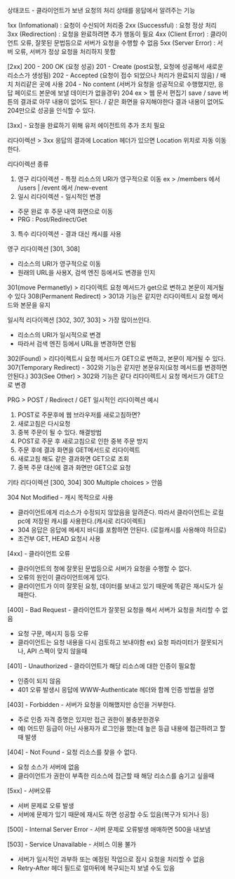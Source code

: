 상태코드 - 클라이언트가 보낸 요청의 처리 상태를 응답에서 알려주는 기능

1xx (Infomational) : 요청이 수신되어 처리중
2xx (Successful) : 요청 정상 처리
3xx (Redirection) : 요청을 완료하려면 추가 행동이 필요
4xx (Client Error) : 클라이언트 오류, 잘못된 문법등으로 서버가 요청을 수행할 수 없음
5xx (Server Error) : 서버 오류, 서버가 정상 요청을 처리하지 못함

[2xx]
200 - 200 OK (요청 성공)
201 - Create (post요청, 요청에 성공해서 새로운 리소스가 생성됨)
202 - Accepted (요청이 접수 되었으나 처리가 완료되지 않음) / 배치 처리같은 곳에 사용
204 - No content (서버가 요청을 성공적으로 수행했지만, 응답 페이로드 본문에 보낼 데이터가 없을경우)
 204 ex > 웹 문서 편집기 save / save 버튼의 결과로 아무 내용이 없어도 된다. / 같은 화면을 유지해야한다
          결과 내용이 없어도 204만으로 성공을 인식할 수 있다.

[3xx] - 요청을 완료하기 위해 유저 에이전트의 추가 조치 필요

리다이렉션 > 3xx 응답의 결과에 Location 헤더가 있으면 Location 위치로 자동 이동한다.

리다이렉션 종류
1. 영구 리다이렉션 - 특정 리소스의 URI가 영구적으로 이동 ex > /members 에서 /users | /event 에서 /new-event
2. 일시 리다이렉션 - 일시적인 변경 
- 주문 완료 후 주문 내역 화면으로 이동
- PRG : Post/Redirect/Get
3. 특수 리다이렉션 - 결과 대신 캐시를 사용

영구 리다이렉션 [301, 308]
- 리소스의 URI가 영구적으로 이동
- 원래의 URL을 사용X, 검색 엔진 등에서도 변경을 인지

301(move Permanetly) > 리다이렉트 요청 메서드가 get으로 변하고 본문이 제거될 수 있다
308(Permanent Redirect) > 301과 기능은 같지만 리다이렉트시 요청 메서드와 본문을 유지

일시적 리다이렉션 [302, 307, 303] > 가장 많이쓰인다.
- 리소스의 URI가 일시적으로 변경
- 따라서 검색 엔진 등에서 URL을 변경하면 안됨

302(Found) > 리다이렉트시 요청 메서드가 GET으로 변하고, 본문이 제거될 수 있다.
307(Temporary Redirect) - 302와 기능은 같지만 본문유지(요청 메서드를 변경하면 안된다.)
303(See Other) > 302와 기능은 같다 리다이렉트시 요청 메서드가 GET으로 변경

PRG > POST / Redirect / GET 
일시적인 리다이렉션 예시
1. POST로 주문후에 웹 브라우저를 새로고침하면? 
2. 새로고침은 다시요청
3. 중복 주문이 될 수 있다.
해결방법
1. POST로 주문 후 새로고침으로 인한 중복 주문 방지
2. 주문 후에 결과 화면을 GET메서드로 리다이렉트
3. 새로고침 해도 같은 결과화면 GET으로 조회
4. 중복 주문 대신에 결과 화면만 GET으로 요청

기타 리다이렉션 [300, 304]
300 Multiple choices > 안씀

304 Not Modified - 캐시 목적으로 사용
- 클라이언트에게 리소스가 수정되지 않았음을 알려준다. 따라서 클라이언트는 로컬pc에 저장된 캐시를 사용한다.(캐시로 리다이렉트)
- 304 응답은 응답에 메세지 바디를 포함하면 안된다. (로컬캐시를 사용해야 하므로)
- 조건부 GET, HEAD 요청시 사용

[4xx] - 클라이언트 오류
- 클라이언트의 청에 잘못된 문법등으로 서버가 요청을 수행할 수 없다.
- 오류의 원인이 클라이언트에게 있다.
- 클라이언트가 이미 잘못된 요청, 데이터를 보내고 있기 때문에 똑같은 재시도가 실패한다.

[400] - Bad Request - 클라이언트가 잘못된 요청을 해서 서버가 요청을 처리할 수 없음
- 요청 구문, 메시지 등등 오류
- 클라이언트는 요청 내용을 다시 검토하고 보내야함 ex) 요청 파라미터가 잘못되거나, API 스펙이 맞지 않을때

[401] - Unauthorized - 클라이언트가 해당 리소스에 대한 인증이 필요함
- 인증이 되지 않음
- 401 오류 발생시 응답에 WWW-Authenticate 헤더와 함께 인증 방법을 설명

[403] - Forbidden - 서버가 요청을 이해했지만 승인을 거부한다.
- 주로 인증 자격 증명은 있지만 접근 권한이 불충분한경우
- 예) 어드민 등급이 아닌 사용자가 로그인을 했는데 높은 등급 내용에 접근하려고 할때 발생

[404] - Not Found - 요청 리소스를 찾을 수 없다.
- 요청 소스가 서버에 없음
- 클라이언트가 권한이 부족한 리소스에 접근할 때 해당 리소스를 숨기고 싶을때

[5xx] - 서버오류
- 서버 문제로 오류 발생
- 서버에 문제가 있기 때문에 재시도 하면 성공할 수도 있음(복구가 되거나 등)

[500] - Internal Server Error - 서버 문제로 오류발생 애매하면 500을 내보냄

[503] - Service Unavailable - 서비스 이용 불가
- 서버가 일시적인 과부하 또는 예정된 작업으로 잠시 요청을 처리할 수 없음
- Retry-After 헤더 필드로 얼마뒤에 복구되는지 보낼 수도 있음
